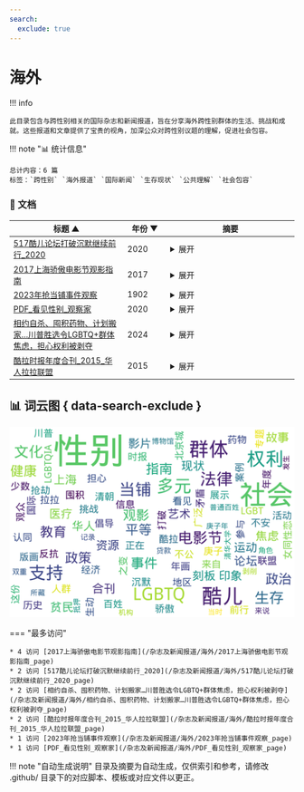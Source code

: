 ```yaml
---
search:
  exclude: true
---
```


# 海外


!!! info

    此目录包含与跨性别相关的国际杂志和新闻报道，旨在分享海外跨性别群体的生活、挑战和成就。这些报道和文章提供了宝贵的视角，加深公众对跨性别议题的理解，促进社会包容。



!!! note "📊 统计信息"

    总计内容：6 篇
    标签：`跨性别` `海外报道` `国际新闻` `生存现状` `公共理解` `社会包容`



### 📄 文档

<table>
<thead><tr>
<th style="width: 40%" data-sortable="true" data-sort-direction="asc" data-sort-type="text">标题 ▲</th>
<th style="width: 15%" data-sortable="true" data-sort-direction="desc" data-sort-type="year">年份 ▼</th>
<th style="width: 45%">摘要</th>
</tr></thead>
<tbody>
<tr data-name="517酷儿论坛打破沉默继续前行_2020" data-year="2020" data-date="2024-11-23 04:19:12">
                <td><a href="517酷儿论坛打破沉默继续前行_2020_page" class="md-button">517酷儿论坛打破沉默继续前行_2020</a></td>
                <td class="year-cell">2020</td>
                <td class="description-cell"><details markdown>
                    <summary>展开</summary>
                    <div class="description">
                        该文件是517酷儿论坛的特别企划，标题为《打破沉默，继续前行》。文件内容主要探讨了多元性别与健康平等的议题，呼吁社会公众对酷儿群体的关注与理解。文中提及了‘多元×健康×平等’的公式，强调在性别多样性和性别认同方面，需要提供更多的支持和资源，以促进这一群体的健康与权利。内容具有很强的社会倡导性质，旨在提升人们对酷儿问题的认识与敏感度。
                        <br>年份：2020
                        <br>收录日期：2024-11-23 04:19:12
                    </div>
                </details></td>
            </tr>
<tr data-name="2017上海骄傲电影节观影指南" data-year="2017" data-date="2024-11-23 06:28:18">
                <td><a href="2017上海骄傲电影节观影指南_page" class="md-button">2017上海骄傲电影节观影指南</a></td>
                <td class="year-cell">2017</td>
                <td class="description-cell"><details markdown>
                    <summary>展开</summary>
                    <div class="description">
                        这份文件是关于2017年上海骄傲电影节的观影指南，旨在为观众提供电影节期间放映的各类影片的详细信息和推荐。文件中列出了来自不同国家和地区的多元性别、跨性别和酷儿相关影片，突出了电影的主题、导演及主演，以及影片所传递的信息和社会背景。指南还提供了观影的地点、时间安排、购票方式及相关活动的信息，以便观众充分了解电影节的安排，参与到这场文化盛宴中。该guide特别强调了对多元性别群体的支持，并提倡对跨性别与酷儿文化的理解与接受。
                        <br>年份：2017
                        <br>收录日期：2024-11-23 06:28:18
                    </div>
                </details></td>
            </tr>
<tr data-name="2023年抢当铺事件观察" data-year="1902" data-date="2024-11-23 02:44:53">
                <td><a href="2023年抢当铺事件观察_page" class="md-button">2023年抢当铺事件观察</a></td>
                <td class="year-cell">1902</td>
                <td class="description-cell"><details markdown>
                    <summary>展开</summary>
                    <div class="description">
                        该文件为清华大学艺术博物馆所藏的《北京城百姓抢当铺》版画，详细记录了庚子年（1900年）北京城发生的一次贫民抢劫当铺的事件。通过艺术的形式，版画生动地反映了当时的社会现实，揭示了当铺在清朝时期对普通百姓经济支持与剥削的双重角色。当铺作为一种抵押贷款的机构，对于贫民来说是一种急需的经济支持，但高利贷的存在又加重了他们的经济负担。这幅年画展示了劫掠场面的混乱，反映了社会的不公与贫富差距，是百姓对不公社会的直接反抗。从画中可见，参与抢劫的人群来自各个阶层，包括手工业工人和低收入者，画面中贫弱的人群满载而归，体现出社会矛盾的尖锐。通过对这一历史事件的描绘，作品展示了庚子之变背景下民众的觉醒与抵抗。
                        <br>年份：1902
                        <br>收录日期：2024-11-23 02:44:53
                    </div>
                </details></td>
            </tr>
<tr data-name="PDF_看见性别_观察家" data-year="2020" data-date="2024-11-07 19:48:55">
                <td><a href="PDF_看见性别_观察家_page" class="md-button">PDF_看见性别_观察家</a></td>
                <td class="year-cell">2020</td>
                <td class="description-cell"><details markdown>
                    <summary>展开</summary>
                    <div class="description">
                        这份PDF文件名为《看见性别》，由新纪元大学学院出版，收录了与性别教育和LGBTQIA相关的多篇文章和访谈，探讨了性别的多样性和社会对性别与性取向的刻板印象。文件中引述了多位性别教育工作者如杨洁和蔡佩娟的观点，她们强调性别与性别教育的重要性，指出性别教育应涉及更广泛的社会问题，包括性别歧视、性别刻板印象等。文件还从多个案例中透露了马来西亚对性少数群体的态度，及其面临的法律和社会挑战，如跨性别者的权利问题和LGBT群体的生存现状。
                        <br>年份：2020
                        <br>收录日期：2024-11-07 19:48:55
                    </div>
                </details></td>
            </tr>
<tr data-name="相约自杀、囤积药物、计划搬家…川普胜选令LGBTQ+群体焦虑，担心权利被剥夺" data-year="2024" data-date="2025-01-10">
                <td><a href="相约自杀、囤积药物、计划搬家…川普胜选令LGBTQ+群体焦虑，担心权利被剥夺_page" class="md-button">相约自杀、囤积药物、计划搬家…川普胜选令LGBTQ+群体焦虑，担心权利被剥夺</a></td>
                <td class="year-cell">2024</td>
                <td class="description-cell"><details markdown>
                    <summary>展开</summary>
                    <div class="description">
                        本文讨论了川普在2024年总统选举中胜选对LGBTQ+群体的影响，描述了许多人由于对未来的不确定感而感到焦虑、不安及恐惧。文章提到，一些跨性别者和LGBTQ+成员正在计划搬迁到其认为能提供更好保护的州，如加拿⼤，以逃避未来可能遭遇的法律限制与政策打压。报道中有一位中学管理员佐伊·蒙哥马利担心川普的政策会影响到他们的性别确认医疗护理，表示她正在囤积药物。还有人倾向于结婚及领养孩子，以此来增强自己的法律保障。同时，文章引用了社会调查数据显示，55%的选民认为对变性人权利的支持过于宽泛，显示出社会对LGBTQ+权利的分歧。许多人在面对即将来临的政治变化时表达了无助和害怕，认为他们的生存权利将受到威胁。整体情况下，文件深刻反映了LGBTQ+群体在政治和社会环境变化下的恐慌与不安，强调了为了生存而不得不做出的困境选择。
                        <br>年份：2024
                        <br>收录日期：2025-01-10
                    </div>
                </details></td>
            </tr>
<tr data-name="酷拉时报年度合刊_2015_华人拉拉联盟" data-year="2015" data-date="2024-11-23 03:14:22">
                <td><a href="酷拉时报年度合刊_2015_华人拉拉联盟_page" class="md-button">酷拉时报年度合刊_2015_华人拉拉联盟</a></td>
                <td class="year-cell">2015</td>
                <td class="description-cell"><details markdown>
                    <summary>展开</summary>
                    <div class="description">
                        《酷拉时报》年度合刊2015由华人拉拉联盟出品，旨在为华人及华语地区的女同性恋、女双性恋、跨性别者、间性人等性别少数群体提供一个交流和支持的平台。本期合刊汇聚了多个专题，反映了当前国际和国内LGBTQ+运动中的最新动态，以及关于性别和性向话题的深入讨论与反思。文章涉及了多样的主题，如国际同运趋势的观察、酷儿政治在中国的探讨、跨性别权利的现状与发展，以及女性主义在LGBT运动中的表现等。每个专题不仅为相关领域提供了理论基础，还结合了生动的案例和个人故事，强调了多元性别体验的复杂性和多样性。特别是在如今的社会环境中，这本刊物呼唤广泛的理解与支持，以促进性别和性向的平等权利与表达，并挑战现有的社会结构和观念。
                        <br>年份：2015
                        <br>收录日期：2024-11-23 03:14:22
                    </div>
                </details></td>
            </tr>
</tbody>
</table>


## 📊 词云图 { data-search-exclude }

![词云图](abstracts_wordcloud.png)


<script>
const sortFunctions = {
    year: (a, b, direction) => {
        a = a === '未知' ? '0000' : a;
        b = b === '未知' ? '0000' : b;
        return direction === 'desc' ? b.localeCompare(a) : a.localeCompare(b);
    },
    count: (a, b, direction) => {
        const aNum = parseInt(a.match(/\d+/)?.[0] || '0');
        const bNum = parseInt(b.match(/\d+/)?.[0] || '0');
        return direction === 'desc' ? bNum - aNum : aNum - bNum;
    },
    text: (a, b, direction) => {
        return direction === 'desc' 
            ? b.localeCompare(a, 'zh-CN') 
            : a.localeCompare(b, 'zh-CN');
    }
};

document.addEventListener('DOMContentLoaded', function() {
    document.querySelectorAll('th[data-sortable="true"]').forEach(th => {
        th.style.cursor = 'pointer';
        th.addEventListener('click', () => sortTable(th));
        
        if (th.getAttribute('data-sort-direction')) {
            sortTable(th, true);
        }
    });
});

function sortTable(th, isInitial = false) {
    const table = th.closest('table');
    const tbody = table.querySelector('tbody');
    const colIndex = Array.from(th.parentNode.children).indexOf(th);
    
    // Store original rows with their sort values
    const rowsWithValues = Array.from(tbody.querySelectorAll('tr')).map(row => ({
        element: row,
        value: row.children[colIndex].textContent.trim(),
        html: row.innerHTML
    }));
    
    // Toggle or set initial sort direction
    const currentDirection = th.getAttribute('data-sort-direction');
    const direction = isInitial ? currentDirection : (currentDirection === 'desc' ? 'asc' : 'desc');
    
    // Update sort indicators
    th.closest('tr').querySelectorAll('th').forEach(header => {
        if (header !== th) {
            header.textContent = header.textContent.replace(/ [▼▲]$/, '');
            header.removeAttribute('data-sort-direction');
        }
    });
    
    th.textContent = th.textContent.replace(/ [▼▲]$/, '') + (direction === 'desc' ? ' ▼' : ' ▲');
    th.setAttribute('data-sort-direction', direction);
    
    // Get sort function based on column type
    const sortType = th.getAttribute('data-sort-type') || 'text';
    const sortFn = sortFunctions[sortType] || sortFunctions.text;
    
    // Sort rows
    rowsWithValues.sort((a, b) => sortFn(a.value, b.value, direction));
    
    // Clear and rebuild tbody
    tbody.innerHTML = '';
    rowsWithValues.forEach(row => {
        const tr = document.createElement('tr');
        tr.innerHTML = row.html;
        tbody.appendChild(tr);
    });
}

</script>
 

<div class="grid" markdown>

=== "最多访问"

    * 4 访问 [2017上海骄傲电影节观影指南](/杂志及新闻报道/海外/2017上海骄傲电影节观影指南_page)
    * 2 访问 [517酷儿论坛打破沉默继续前行_2020](/杂志及新闻报道/海外/517酷儿论坛打破沉默继续前行_2020_page)
    * 2 访问 [相约自杀、囤积药物、计划搬家…川普胜选令LGBTQ+群体焦虑，担心权利被剥夺](/杂志及新闻报道/海外/相约自杀、囤积药物、计划搬家…川普胜选令LGBTQ+群体焦虑，担心权利被剥夺_page)
    * 2 访问 [酷拉时报年度合刊_2015_华人拉拉联盟](/杂志及新闻报道/海外/酷拉时报年度合刊_2015_华人拉拉联盟_page)
    * 1 访问 [2023年抢当铺事件观察](/杂志及新闻报道/海外/2023年抢当铺事件观察_page)
    * 1 访问 [PDF_看见性别_观察家](/杂志及新闻报道/海外/PDF_看见性别_观察家_page)



</div>


!!! note "自动生成说明"
    目录及摘要为自动生成，仅供索引和参考，请修改 .github/ 目录下的对应脚本、模板或对应文件以更正。
